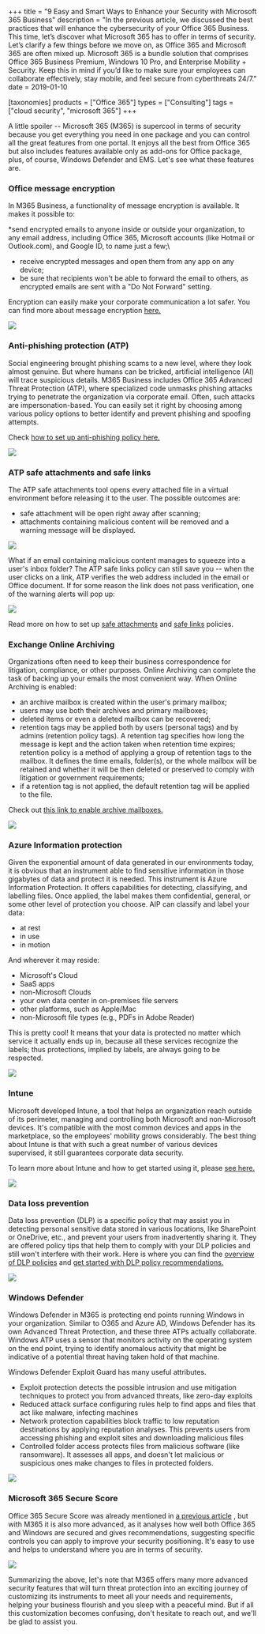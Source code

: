 +++
title = "9 Easy and Smart Ways to Enhance your Security with Microsoft 365 Business"
description = "In the previous article, we  discussed the best practices that will enhance the cybersecurity of your Office 365 Business. This time, let’s discover what Microsoft 365 has to offer in terms of security. Let’s clarify a few things before we move on, as Office 365 and Microsoft 365 are often mixed up. Microsoft 365 is a bundle solution that comprises Office 365 Business Premium, Windows 10 Pro, and Enterprise Mobility + Security. Keep this in mind if you’d like to make sure your employees can collaborate effectively, stay mobile, and feel secure from cyberthreats 24/7."
date = 2019-01-10

[taxonomies]
products = ["Office 365"]
types = ["Consulting"]
tags = ["cloud security", "microsoft 365"]
+++

A little spoiler -- Microsoft 365 (M365) is supercool in terms of
security because you get everything you need in one package and you can
control all the great features from one portal. It enjoys all the best
from Office 365 but also includes features available only as add-ons for
Office package, plus, of course, Windows Defender and EMS.
Let's see what these features are.

### Office message encryption

In M365 Business, a functionality of message encryption is available. It
makes it possible to:

\*send encrypted emails to anyone inside or outside your organization,
to any email address, including Office 365, Microsoft accounts (like
Hotmail or Outlook.com), and Google ID, to name just a few;\

-   receive encrypted messages and open them from any app on any device;
-   be sure that recipients won't be able to forward the email to
    others, as encrypted emails are sent with a "Do Not Forward"
    setting.

Encryption can easily make your corporate communication a lot safer. You
can find more about message encryption
[here.](https://docs.microsoft.com/en-us/office365/securitycompliance/ome)

![](https://o365hq.com/images/198.png)

### Anti-phishing protection (ATP)

Social engineering brought phishing scams to a new level, where they
look almost genuine. But where humans can be tricked, artificial
intelligence (AI) will trace suspicious details. M365 Business includes
Office 365 Advanced Threat Protection (ATP), where specialized
code unmasks phishing attacks trying to penetrate the organization via
corporate email. Often, such attacks are impersonation-based. You can
easily set it right by choosing among various policy options to better
identify and prevent phishing and spoofing attempts.

Check [how to set up anti-phishing policy
here.](https://docs.microsoft.com/en-us/office365/securitycompliance/set-up-anti-phishing-policies)

![](https://o365hq.com/images/199.png)

###  ATP safe attachments and safe links

The ATP safe attachments tool opens every attached file in a
virtual environment before releasing it to the user. The possible
outcomes are:

-   safe attachment will be open right away after scanning;
-   attachments containing malicious content will be removed and a
    warning message will be displayed.

![](https://o365hq.com/images/200.png)

What if an email containing malicious content manages to squeeze into
a user's inbox folder? The ATP safe links policy can still save you
-- when the user clicks on a link, ATP verifies the web address included in the email or Office document. If for some
reason the link does not pass verification, one of the warning alerts
will pop up:

![](https://o365hq.com/images/201.png)

Read more on how to set up [safe
attachments](https://docs.microsoft.com/en-us/office365/securitycompliance/set-up-atp-safe-attachments-policies)
and [safe
links](https://docs.microsoft.com/en-us/office365/securitycompliance/set-up-atp-safe-links-policies)
policies.

### Exchange Online Archiving

Organizations often need to keep their business correspondence for
litigation, compliance, or other purposes. Online Archiving can complete
the task of backing up your emails the most convenient way. When Online
Archiving is enabled:

-   an archive mailbox is created within the user's primary mailbox;
-   users may use both their archives and primary mailboxes;
-   deleted items or even a deleted mailbox can be recovered;
-   retention tags may be applied both by users (personal tags) and by
    admins (retention policy tags). A retention tag specifies how long the
    message is kept and the action taken when retention time expires;
    retention policy is a method of applying a group of retention tags
    to the mailbox. It defines the time emails, folder(s), or the whole
    mailbox will be retained and whether it will be then deleted or
    preserved to comply with litigation or government requirements;
-   if a retention tag is not applied, the default retention tag will be
    applied to the file.

Check out [this link to enable archive
mailboxes.](https://docs.microsoft.com/en-us/office365/securitycompliance/enable-archive-mailboxes)

![](https://o365hq.com/images/202.png)

### Azure Information protection

Given the exponential amount of data generated in our environments
today, it is obvious that an instrument able to find sensitive
information in those gigabytes of data and protect it is needed. This
instrument is Azure Information Protection. It offers capabilities for
detecting, classifying, and labelling files. Once applied, the label makes
them confidential, general, or some other level of protection you choose. AIP can
classify and label your data:

-   at rest
-   in use
-   in motion

And wherever it may reside:

-   Microsoft's Cloud
-   SaaS apps
-   non-Microsoft Clouds
-   your own data center in on-premises file servers
-   other platforms, such as Apple/Mac
-   non-Microsoft file types (e.g., PDFs in Adobe Reader)

This is pretty cool! It means that your data is protected no matter
which service it actually ends up in, because all these services
recognize the labels; thus protections, implied by labels, are always
going to be respected.

![](https://o365hq.com/images/203.png)

### Intune

Microsoft developed Intune, a tool that helps an organization reach
outside of its perimeter, managing and controlling both Microsoft and
non-Microsoft devices. It's compatible with the most common devices and
apps in the marketplace, so the employees' mobility grows
considerably. The best thing about Intune is that with such a great
number of various devices supervised, it still guarantees corporate data
security.

To learn more about Intune and how to get started using it, please [see
here.](https://docs.microsoft.com/en-us/intune/)

![](https://o365hq.com/images/204.png)

### Data loss prevention

Data loss prevention (DLP) is a specific policy that may
assist you in detecting personal sensitive data stored in various
locations, like SharePoint or OneDrive, etc., and prevent your users from
inadvertently sharing it. They are offered policy tips that help them to
comply with your DLP policies and still won't interfere with
their work. Here is where you can find the [overview of DLP
policies](https://docs.microsoft.com/en-us/office365/securitycompliance/data-loss-prevention-policies)
and [get started with  DLP policy
recommendations.](https://docs.microsoft.com/en-us/office365/securitycompliance/get-started-with-dlp-policy-recommendations)

![](https://o365hq.com/images/205.png)

### Windows Defender

Windows Defender in M365 is protecting end points running Windows in
your organization. Similar to O365 and Azure AD, Windows Defender has
its own Advanced Threat Protection, and these three ATPs
actually collaborate. Windows ATP uses a sensor that monitors
activity on the operating system on the end point, trying to identify
anomalous activity that might be indicative of a potential threat
having taken hold of that machine.

Windows Defender Exploit Guard has many useful attributes.

-   Exploit protection detects the possible intrusion and use mitigation
    techniques to protect you from advanced threats, like zero-day
    exploits
-   Reduced attack surface configuring rules help to find apps and
    files that act like malware, infecting machines
-   Network protection capabilities block traffic to low
    reputation destinations by applying reputation analyses. This
    prevents users from accessing phishing and exploit sites and
    downloading malicious files
-   Controlled folder access protects files from malicious software
    (like ransomware). It assesses all apps, and doesn't let malicious or
    suspicious ones make changes to files in protected folders.

![](https://o365hq.com/images/206.png)

### Microsoft 365 Secure Score

Office 365 Secure Score was already mentioned in [a previous
article](https://o365hq.com/blog/top-8-solutions-to-secure-your-office-365-business)
, but with M365 it is also more advanced, as it analyses how well both
Office 365 and Windows are secured and gives recommendations, suggesting
specific controls you can apply to improve your security positioning.
It's easy to use and helps to understand where you are in terms of
security.

![](https://o365hq.com/images/207.png)

Summarizing the above, let's note that M365 offers many more advanced
security features that will turn threat protection into an exciting
journey of customizing its instruments to meet all your needs and
requirements, helping your business flourish and you sleep with a
peaceful mind. But if all this customization becomes confusing, don't
hesitate to reach out, and we'll be glad to assist you.
